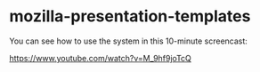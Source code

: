 mozilla-presentation-templates
==============================

You can see how to use the system in this 10-minute screencast:

https://www.youtube.com/watch?v=M_9hf9joTcQ
